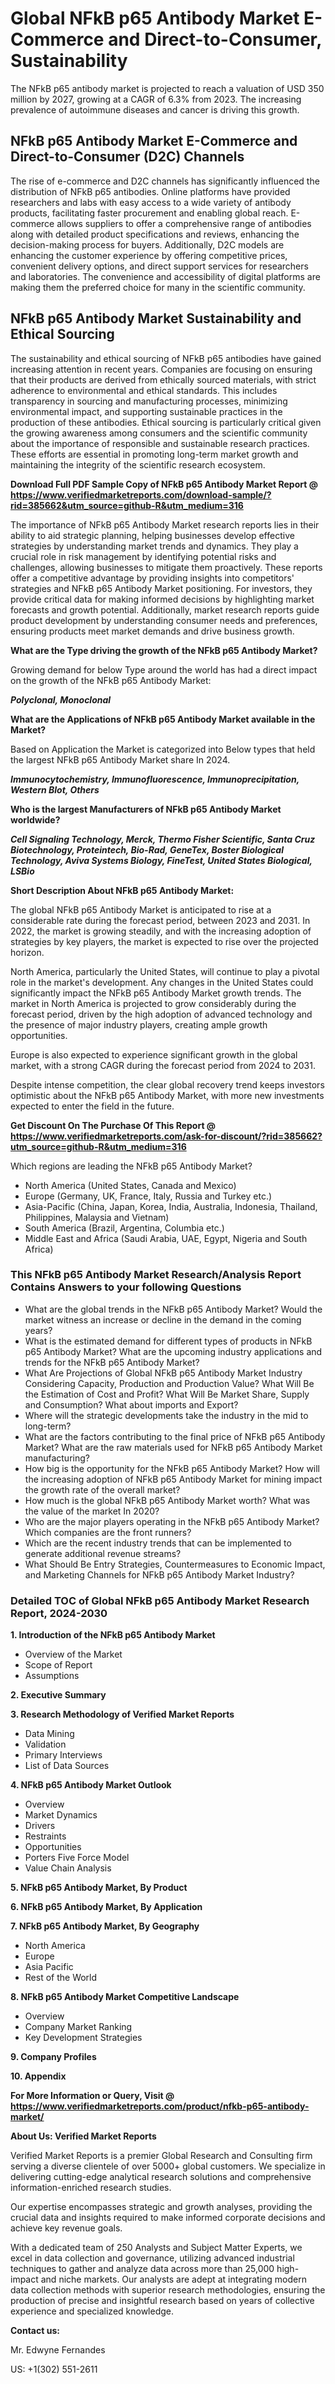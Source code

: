 <h1>Global NFkB p65 Antibody Market E-Commerce and Direct-to-Consumer, Sustainability</h1><p class=""><p>The NFkB p65 antibody market is projected to reach a valuation of USD 350 million by 2027, growing at a CAGR of 6.3% from 2023. The increasing prevalence of autoimmune diseases and cancer is driving this growth.</p><h2>NFkB p65 Antibody Market E-Commerce and Direct-to-Consumer (D2C) Channels</h2><p>The rise of e-commerce and D2C channels has significantly influenced the distribution of NFkB p65 antibodies. Online platforms have provided researchers and labs with easy access to a wide variety of antibody products, facilitating faster procurement and enabling global reach. E-commerce allows suppliers to offer a comprehensive range of antibodies along with detailed product specifications and reviews, enhancing the decision-making process for buyers. Additionally, D2C models are enhancing the customer experience by offering competitive prices, convenient delivery options, and direct support services for researchers and laboratories. The convenience and accessibility of digital platforms are making them the preferred choice for many in the scientific community.</p><h2>NFkB p65 Antibody Market Sustainability and Ethical Sourcing</h2><p>The sustainability and ethical sourcing of NFkB p65 antibodies have gained increasing attention in recent years. Companies are focusing on ensuring that their products are derived from ethically sourced materials, with strict adherence to environmental and ethical standards. This includes transparency in sourcing and manufacturing processes, minimizing environmental impact, and supporting sustainable practices in the production of these antibodies. Ethical sourcing is particularly critical given the growing awareness among consumers and the scientific community about the importance of responsible and sustainable research practices. These efforts are essential in promoting long-term market growth and maintaining the integrity of the scientific research ecosystem.</p></p><p class=""><strong>Download Full PDF Sample Copy of NFkB p65 Antibody Market Report @ <a href="https://www.verifiedmarketreports.com/download-sample/?rid=385662&utm_source=github-R&utm_medium=316" target="_blank">https://www.verifiedmarketreports.com/download-sample/?rid=385662&utm_source=github-R&utm_medium=316</a></strong></p><p>The importance of&nbsp;NFkB p65 Antibody Market research reports lies in their ability to aid strategic planning, helping businesses develop effective strategies by understanding market trends and dynamics. They play a crucial role in risk management by identifying potential risks and challenges, allowing businesses to mitigate them proactively. These reports offer a competitive advantage by providing insights into competitors' strategies and NFkB p65 Antibody Market positioning. For investors, they provide critical data for making informed decisions by highlighting market forecasts and growth potential. Additionally, market research reports guide product development by understanding consumer needs and preferences, ensuring products meet market demands and drive business growth.</p><p><strong>What are the&nbsp;Type driving the growth of the NFkB p65 Antibody Market?</strong></p><p id="" class="">Growing demand for below Type around the world has had a direct impact on the growth of the NFkB p65 Antibody Market:</p><p class=""><em><strong>Polyclonal, Monoclonal</strong></em></p><p class=""><strong>What are the&nbsp;Applications&nbsp;of NFkB p65 Antibody Market available in the Market?</strong></p><p id="" class="">Based on Application the Market is categorized into Below types that held the largest NFkB p65 Antibody Market share In 2024.</p><p class=""><em><strong>Immunocytochemistry, Immunofluorescence, Immunoprecipitation, Western Blot, Others</strong></em></p><p class=""><strong>Who is the largest Manufacturers of NFkB p65 Antibody Market worldwide?</strong></p><p><em><strong>Cell Signaling Technology, Merck, Thermo Fisher Scientific, Santa Cruz Biotechnology, Proteintech, Bio-Rad, GeneTex, Boster Biological Technology, Aviva Systems Biology, FineTest, United States Biological, LSBio</strong></em></p><p id="" class=""><strong>Short Description About NFkB p65 Antibody Market:</strong></p><p>The global NFkB p65 Antibody Market is anticipated to rise at a considerable rate during the forecast period, between 2023 and 2031. In 2022, the market is growing steadily, and with the increasing adoption of strategies by key players, the market is expected to rise over the projected horizon.</p><p>North America, particularly the United States, will continue to play a pivotal role in the market's development. Any changes in the United States could significantly impact the NFkB p65 Antibody Market growth trends. The market in North America is projected to grow considerably during the forecast period, driven by the high adoption of advanced technology and the presence of major industry players, creating ample growth opportunities.</p><p>Europe is also expected to experience significant growth in the global market, with a strong CAGR during the forecast period from 2024 to 2031.</p><p>Despite intense competition, the clear global recovery trend keeps investors optimistic about the NFkB p65 Antibody Market, with more new investments expected to enter the field in the future.</p><p id="" class=""><strong>Get Discount On The Purchase Of This Report @ <a href="https://www.verifiedmarketreports.com/ask-for-discount/?rid=385662?utm_source=github-R&utm_medium=316" target="_blank">https://www.verifiedmarketreports.com/ask-for-discount/?rid=385662?utm_source=github-R&utm_medium=316</a></strong></p><p class="">Which regions are leading the NFkB p65 Antibody Market?</p><ul><li>North America (United States, Canada and Mexico)</li><li>Europe (Germany, UK, France, Italy, Russia and Turkey etc.)</li><li>Asia-Pacific (China, Japan, Korea, India, Australia, Indonesia, Thailand, Philippines, Malaysia and Vietnam)</li><li>South America (Brazil, Argentina, Columbia etc.)</li><li>Middle East and Africa (Saudi Arabia, UAE, Egypt, Nigeria and South Africa)</li></ul><h3 id="" class="">This NFkB p65 Antibody Market Research/Analysis Report Contains Answers to your following Questions</h3><ul><li>What are the global trends in the NFkB p65 Antibody Market? Would the market witness an increase or decline in the demand in the coming years?</li><li>What is the estimated demand for different types of products in NFkB p65 Antibody Market? What are the upcoming industry applications and trends for the NFkB p65 Antibody Market?</li><li>What Are Projections of Global NFkB p65 Antibody Market Industry Considering Capacity, Production and Production Value? What Will Be the Estimation of Cost and Profit? What Will Be Market Share, Supply and Consumption? What about imports and Export?</li><li>Where will the strategic developments take the industry in the mid to long-term?</li><li>What are the factors contributing to the final price of NFkB p65 Antibody Market? What are the raw materials used for NFkB p65 Antibody Market manufacturing?</li><li>How big is the opportunity for the NFkB p65 Antibody Market? How will the increasing adoption of NFkB p65 Antibody Market for mining impact the growth rate of the overall market?</li><li>How much is the global NFkB p65 Antibody Market worth? What was the value of the market In 2020?</li><li>Who are the major players operating in the NFkB p65 Antibody Market? Which companies are the front runners?</li><li>Which are the recent industry trends that can be implemented to generate additional revenue streams?</li><li>What Should Be Entry Strategies, Countermeasures to Economic Impact, and Marketing Channels for NFkB p65 Antibody Market Industry?</li></ul><h3 id="" class="">Detailed TOC of Global NFkB p65 Antibody Market Research Report, 2024-2030</h3><p id="" class=""><strong>1. Introduction of the NFkB p65 Antibody Market</strong></p><ul><li>Overview of the Market</li><li>Scope of Report</li><li>Assumptions</li></ul><p id="" class=""><strong>2. Executive Summary</strong></p><p id="" class=""><strong>3. Research Methodology of Verified Market Reports</strong></p><ul><li>Data Mining</li><li>Validation</li><li>Primary Interviews</li><li>List of Data Sources</li></ul><p id="" class=""><strong>4. NFkB p65 Antibody Market Outlook</strong></p><ul><li>Overview</li><li>Market Dynamics</li><li>Drivers</li><li>Restraints</li><li>Opportunities</li><li>Porters Five Force Model</li><li>Value Chain Analysis</li></ul><p id="" class=""><strong>5. NFkB p65 Antibody Market, By Product</strong></p><p id="" class=""><strong>6. NFkB p65 Antibody Market, By Application</strong></p><p id="" class=""><strong>7. NFkB p65 Antibody Market, By Geography</strong></p><ul><li>North America</li><li>Europe</li><li>Asia Pacific</li><li>Rest of the World</li></ul><p id="" class=""><strong>8. NFkB p65 Antibody Market Competitive Landscape</strong></p><ul><li>Overview</li><li>Company Market Ranking</li><li>Key Development Strategies</li></ul><p id="" class=""><strong>9. Company Profiles</strong></p><p id="" class=""><strong>10. Appendix</strong></p><p id="" class=""><strong>For More Information or Query, Visit @ <a href="https://www.verifiedmarketreports.com/product/nfkb-p65-antibody-market/" target="_blank">https://www.verifiedmarketreports.com/product/nfkb-p65-antibody-market/</a></strong></p><p id="" class=""><strong>About Us: Verified Market Reports</strong></p><p id="" class="">Verified Market Reports is a premier Global Research and Consulting firm serving a diverse clientele of over 5000+ global customers. We specialize in delivering cutting-edge analytical research solutions and comprehensive information-enriched research studies.</p><p id="" class="">Our expertise encompasses strategic and growth analyses, providing the crucial data and insights required to make informed corporate decisions and achieve key revenue goals.</p><p id="" class="">With a dedicated team of 250 Analysts and Subject Matter Experts, we excel in data collection and governance, utilizing advanced industrial techniques to gather and analyze data across more than 25,000 high-impact and niche markets. Our analysts are adept at integrating modern data collection methods with superior research methodologies, ensuring the production of precise and insightful research based on years of collective experience and specialized knowledge.</p><p id="" class=""><strong>Contact us:</strong></p><p id="" class="">Mr. Edwyne Fernandes</p><p id="" class="">US: +1(302) 551-2611</p>